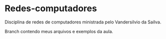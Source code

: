 # Redes-computadores
Disciplina de redes de computadores ministrada pelo Vandersilvio da Sailva.

Branch contendo meus arquivos e exemplos da aula.
